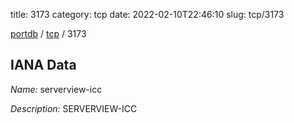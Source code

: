 title: 3173
category: tcp
date: 2022-02-10T22:46:10
slug: tcp/3173

[portdb](/) / [tcp](/category/tcp.html) / 3173


## IANA Data

_Name:_ serverview-icc

_Description:_ SERVERVIEW-ICC

